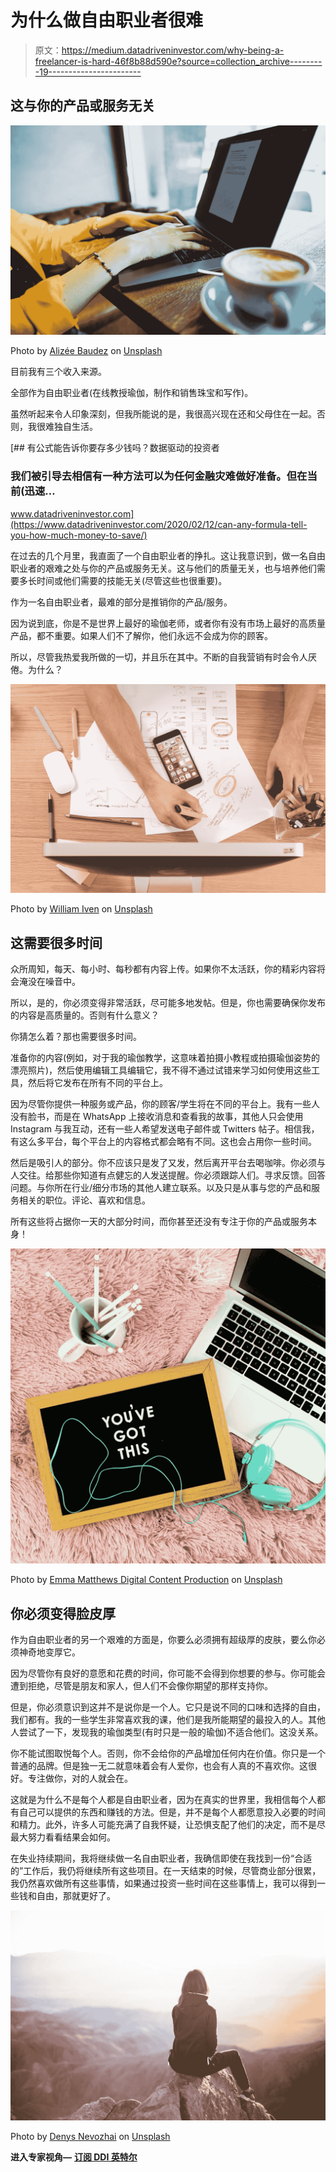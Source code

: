 # 为什么做自由职业者很难

> 原文：<https://medium.datadriveninvestor.com/why-being-a-freelancer-is-hard-46f8b88d590e?source=collection_archive---------19----------------------->

## 这与你的产品或服务无关

![](img/ef4b3590e6f0e925d881af9e5df7a510.png)

Photo by [Alizée Baudez](https://unsplash.com/@alizeebaudez?utm_source=medium&utm_medium=referral) on [Unsplash](https://unsplash.com?utm_source=medium&utm_medium=referral)

目前我有三个收入来源。

全部作为自由职业者(在线教授瑜伽，制作和销售珠宝和写作)。

虽然听起来令人印象深刻，但我所能说的是，我很高兴现在还和父母住在一起。否则，我很难独自生活。

[](https://www.datadriveninvestor.com/2020/02/12/can-any-formula-tell-you-how-much-money-to-save/) [## 有公式能告诉你要存多少钱吗？数据驱动的投资者

### 我们被引导去相信有一种方法可以为任何金融灾难做好准备。但在当前(迅速…

www.datadriveninvestor.com](https://www.datadriveninvestor.com/2020/02/12/can-any-formula-tell-you-how-much-money-to-save/) 

在过去的几个月里，我直面了一个自由职业者的挣扎。这让我意识到，做一名自由职业者的艰难之处与你的产品或服务无关。这与他们的质量无关，也与培养他们需要多长时间或他们需要的技能无关(尽管这些也很重要)。

作为一名自由职业者，最难的部分是推销你的产品/服务。

因为说到底，你是不是世界上最好的瑜伽老师，或者你有没有市场上最好的高质量产品，都不重要。如果人们不了解你，他们永远不会成为你的顾客。

所以，尽管我热爱我所做的一切，并且乐在其中。不断的自我营销有时会令人厌倦。为什么？

![](img/b7cf29c8e9452a864fbd937320929294.png)

Photo by [William Iven](https://unsplash.com/@firmbee?utm_source=medium&utm_medium=referral) on [Unsplash](https://unsplash.com?utm_source=medium&utm_medium=referral)

## 这需要很多时间

众所周知，每天、每小时、每秒都有内容上传。如果你不太活跃，你的精彩内容将会淹没在噪音中。

所以，是的，你必须变得非常活跃，尽可能多地发帖。但是，你也需要确保你发布的内容是高质量的。否则有什么意义？

你猜怎么着？那也需要很多时间。

准备你的内容(例如，对于我的瑜伽教学，这意味着拍摄小教程或拍摄瑜伽姿势的漂亮照片)，然后使用编辑工具编辑它，我不得不通过试错来学习如何使用这些工具，然后将它发布在所有不同的平台上。

因为尽管你提供一种服务或产品，你的顾客/学生将在不同的平台上。我有一些人没有脸书，而是在 WhatsApp 上接收消息和查看我的故事，其他人只会使用 Instagram 与我互动，还有一些人希望发送电子邮件或 Twitters 帖子。相信我，有这么多平台，每个平台上的内容格式都会略有不同。这也会占用你一些时间。

然后是吸引人的部分。你不应该只是发了又发，然后离开平台去喝咖啡。你必须与人交往。给那些你知道有点健忘的人发送提醒。你必须跟踪人们。寻求反馈。回答问题。与你所在行业/细分市场的其他人建立联系。以及只是从事与您的产品和服务相关的职位。评论、喜欢和信息。

所有这些将占据你一天的大部分时间，而你甚至还没有专注于你的产品或服务本身！

![](img/1d6ad64a508616cec6a6fb2279e71408.png)

Photo by [Emma Matthews Digital Content Production](https://unsplash.com/@emmamatthews?utm_source=medium&utm_medium=referral) on [Unsplash](https://unsplash.com?utm_source=medium&utm_medium=referral)

## 你必须变得脸皮厚

作为自由职业者的另一个艰难的方面是，你要么必须拥有超级厚的皮肤，要么你必须神奇地变厚它。

因为尽管你有良好的意愿和花费的时间，你可能不会得到你想要的参与。你可能会遭到拒绝，尽管是朋友和家人，但人们不会像你期望的那样支持你。

但是，你必须意识到这并不是说你是一个人。它只是说不同的口味和选择的自由，我们都有。我的一些学生非常喜欢我的课，他们是我所能期望的最投入的人。其他人尝试了一下，发现我的瑜伽类型(有时只是一般的瑜伽)不适合他们。这没关系。

你不能试图取悦每个人。否则，你不会给你的产品增加任何内在价值。你只是一个普通的品牌。但是独一无二就意味着会有人爱你，也会有人真的不喜欢你。这很好。专注做你，对的人就会在。

这就是为什么不是每个人都是自由职业者，因为在真实的世界里，我相信每个人都有自己可以提供的东西和赚钱的方法。但是，并不是每个人都愿意投入必要的时间和精力。此外，许多人可能充满了自我怀疑，让恐惧支配了他们的决定，而不是尽最大努力看看结果会如何。

在失业持续期间，我将继续做一名自由职业者，我确信即使在我找到一份“合适的”工作后，我仍将继续所有这些项目。在一天结束的时候，尽管商业部分很累，我仍然喜欢做所有这些事情，如果通过投资一些时间在这些事情上，我可以得到一些钱和自由，那就更好了。

![](img/986b48499eb5426335ad0e91c987c129.png)

Photo by [Denys Nevozhai](https://unsplash.com/@dnevozhai?utm_source=medium&utm_medium=referral) on [Unsplash](https://unsplash.com?utm_source=medium&utm_medium=referral)

**进入专家视角—** [**订阅 DDI 英特尔**](https://datadriveninvestor.com/ddi-intel)